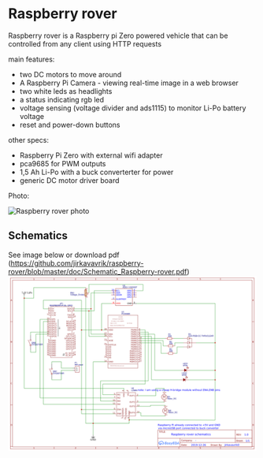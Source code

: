 # Raspberry rover

Raspberry rover is a Raspberry pi Zero powered vehicle that can be controlled from any client using HTTP requests

main features:
* two DC motors to move around
* A Raspberry Pi Camera - viewing real-time image in a web browser
* two white leds as headlights
* a status indicating rgb led
* voltage sensing (voltage divider and ads1115) to monitor Li-Po battery voltage
* reset and power-down buttons

other specs:
* Raspberry Pi Zero with external wifi adapter
* pca9685 for PWM outputs
* 1,5 Ah Li-Po with a buck converterter for power
* generic DC motor driver board

Photo:

![Raspberry rover photo](doc/photo.jpg)

## Schematics

See image below or download pdf (https://github.com/jirkavavrik/raspberry-rover/blob/master/doc/Schematic_Raspberry-rover.pdf)
![Raspberry rover schematics](doc/Schematic_Raspberry-rover.png)
